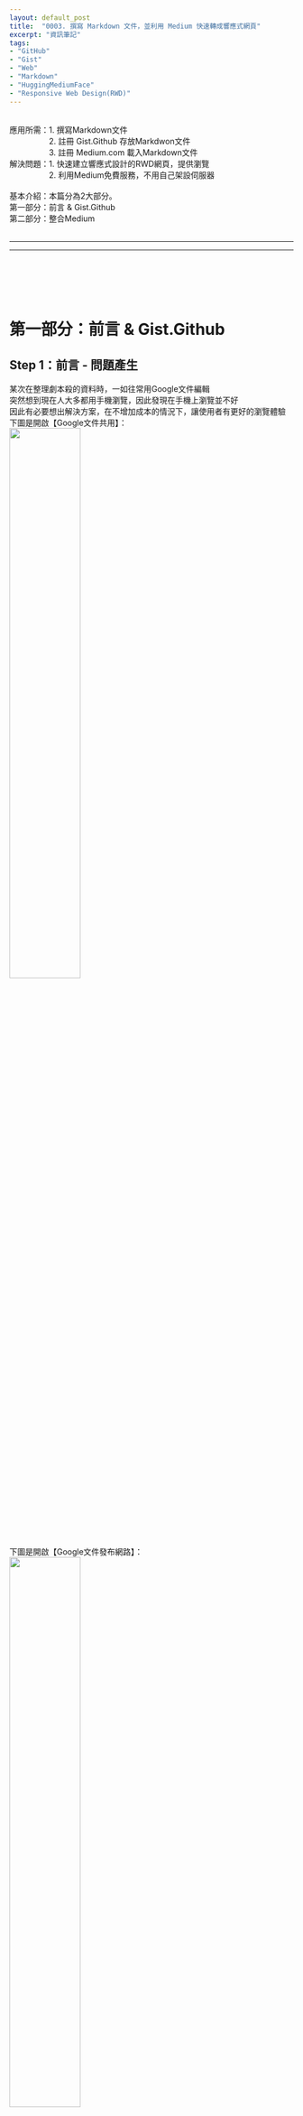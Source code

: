 ```yaml
---
layout: default_post
title:  "0003. 撰寫 Markdown 文件，並利用 Medium 快速轉成響應式網頁"
excerpt: "資訊筆記"
tags: 
- "GitHub"
- "Gist"
- "Web"
- "Markdown"
- "HuggingMediumFace"
- "Responsive Web Design(RWD)"
---
```

<div class="summary">
<br/>應用所需：1. 撰寫Markdown文件
<br/>&emsp;&emsp;&emsp;&emsp;&emsp;2. 註冊 Gist.Github 存放Markdwon文件
<br/>&emsp;&emsp;&emsp;&emsp;&emsp;3. 註冊 Medium.com 載入Markdown文件
<br/>解決問題：1. 快速建立響應式設計的RWD網頁，提供瀏覽
<br/>&emsp;&emsp;&emsp;&emsp;&emsp;2. 利用Medium免費服務，不用自己架設伺服器
<br/>
<br/>基本介紹：本篇分為2大部分。
<br/>第一部分：前言 & Gist.Github
<br/>第二部分：整合Medium
</div>
<div class="title">
    <br/><hr class="titleinner">
	<span></span>
	<hr class="titleinner"><br/>
</div>


<br/><br/>
<h1>第一部分：前言 & Gist.Github</h1>
<h2>Step 1：前言 - 問題產生</h2>
某次在整理劇本殺的資料時，一如往常用Google文件編輯
<br/>突然想到現在人大多都用手機瀏覽，因此發現在手機上瀏覽並不好
<br/>因此有必要想出解決方案，在不增加成本的情況下，讓使用者有更好的瀏覽體驗
<br/>下圖是開啟【Google文件共用】：
<br/> <img src="/assets/image/Infomation/2023_11_11/001.png" width="50%" height="50%" />

<br/>下圖是開啟【Google文件發布網路】：
<br/> <img src="/assets/image/Infomation/2023_11_11/002.png" width="50%" height="50%" />
<br/>

<h2>Step 2：前言 - Markdown</h2>
以下是Markdonw文檔，大意是：整理成某一天劇本殺可以4個人玩的劇本

``` Markdown

| 劇本名稱         | 類型                | 價格   | 時間  | 地點                                                                      | 介紹連結                                                                                                                     |
| ---------------- | ------------------- | ------ | ----- | ------------------------------------------------------------------------- | ---------------------------------------------------------------------------------------------------------------------------- |
| 一座城           | 沉浸/現代           | 600/人 | 19:00 | <a href="https://maps.app.goo.gl/jhUWb62mAJgnzFzn9">拉普星球-松山館</a>   | <a href="https://mylarpplanet.simplybook.asia/v2/#book/location/5/category/10/count/1/provider/any/">介紹</a>                |
| 窺鏡             | 懸疑/驚悚/本格/還原 | 650/人 | 19:00 | <a href="https://maps.app.goo.gl/jhUWb62mAJgnzFzn9">拉普星球-松山館</a>   | <a href="https://mylarpplanet.simplybook.asia/v2/#book/location/5/category/10/count/1/provider/any/">介紹</a>                |
| 送你一朵小花花 2 | 情感/還原           | 590/人 | 19:30 | <a href="https://maps.app.goo.gl/Brv2GKKeG8utQYTBA">410 檔案室</a>        | <a href="https://www.410larp.com.tw/scriptcontent/%E9%80%81%E4%BD%A0%E4%B8%80%E6%9C%B5%E5%B0%8F%E8%8A%B1%E8%8A%B12">介紹</a> |
| 望雀             | 推理/武俠           | 500/人 | 19:30 | <a href="https://maps.app.goo.gl/gx2sLXcHKpNs1c7M9">謀殺衛斯理-明曜館</a> | <a href="https://www.mwlarp.com/scenario/%E6%9C%9B%E9%9B%80%E5%B9%B3%E6%97%A5%E9%99%90%E5%AE%9A">介紹</a>                    |
| 雨夜感染者       | 機制/情感           | 750/人 | 19:00 | <details><summary>展開</summary><a href="https://maps.app.goo.gl/Q5gfxNKcT2saDdoDA">玩硬劇本遊戲館 </a></details>    | <a href="https://www.mwlarp.com/scenario/playhard-yuyeganranzhe">介紹</a>                                                    |


```

<br/>


<h2>Step 3：Gist.Github - 使用方法</h2>
如果有註冊Github，那麼可以從自己的Github上輸入gist. 可以轉到gist頁面。
<br/>以下是我的Github

``` Markdown
https://github.com/gotoa1234
```

<br/>在網址列上添加gist. 如下

``` Markdown
https://gist.github.com/gotoa1234
```


<br/> <img src="/assets/image/Infomation/2023_11_11/003.png" width="100%" height="100%" />
<br/>


<h2>Step 4：Gist.Github - 介紹</h2>
Gist 主要用於分享和託管小型代碼片段、文件、筆記等。
<br/>Gist 是一種輕量級的 Git 倉庫，可以包含單一文件或多個文件。

{:class="table table-bordered"}
| 優點  | 說明 |
| --- | --- | 
| 1. 輕量級 | 相較於Git，創建一個新的文檔流程簡單，權限只分公開、私有。可以在線上直接編輯檔案。 |
| 2. 方便分享 | 有提供介面，可以快速查看，並且分享代碼、文件 |
| 3. 版本控制 | 任何編輯都會在版本控制下，可追蹤 |
| 4. 嵌入功能 | 可以產生Script嵌入在任何地方 |

<br/>

<h2>Step 5：Gist.Github - 創建-1</h2>
進入gist後，於右上角選擇 + 新建檔案 
<br/> <img src="/assets/image/Infomation/2023_11_11/004.png" width="50%" height="50%" />
<br/>

<h2>Step 6：Gist.Github - 創建-2</h2>
對應下圖，說明Gist 編輯文檔的幾個功能，這個檔案於4.時可以先創建設為Secret
<br/>1. 文檔表題名稱
<br/>2. 檔案的名稱，這邊若以.md 為副檔名，會產生Markdown檔案
<br/>3. 編輯文檔內容
<br/>4. 創建這個檔案，可以選擇Private 或 Public

<br/> <img src="/assets/image/Infomation/2023_11_11/005.png" width="100%" height="100%" />
<br/>

<h2>Step 7：Gist.Github - 完成</h2>
創建完成後如為.md 檔案，會幫我們格式化顯示結果
<br/> <img src="/assets/image/Infomation/2023_11_11/006.png" width="100%" height="100%" />
<br/>

<h2>Step 8：Gist.Github - 複製嵌入碼</h2>
請在下圖的位置複製嵌入碼，如果使用Embed會錯誤。
<br/>※2023/11月時在Medium使用，當時只能用以下的方法嵌入
<br/> 正確的Medium用的崁入碼：

``` Markdown
https://gist.github.com/gotoa1234/b610129d45a5531b2867b2e47287b116#file-gistfile1-md
```

<br/> <img src="/assets/image/Infomation/2023_11_11/007.png" width="75%" height="75%" />
<br/>




<br/><br/>
<h1>第二部分：整合Medium</h1>
<h2>Step 1：Medium 介紹</h2>
<a href="https://medium.com/">Medium.com</a>是一個在線寫作和閱讀平台，免費的用戶也可以在上面做創作分享
<br/>更進階的付費會員，可以無限制的閱讀別人文章
<br/> <img src="/assets/image/Infomation/2023_11_11/008.png" width="100%" height="100%" />

<h2>Step 2：Medium 建立文章-1</h2>
註冊的相當方便，登入自己的Google帳戶即可，故跳過註冊流程
<br/>登入後 -> 選擇右上角的 `Write`
<br/> <img src="/assets/image/Infomation/2023_11_11/009.png" width="100%" height="100%" />

<h2>Step 3：Medium 建立文章-2</h2>
打開後，在空白處選擇 + 會展示出此框
<br/>選擇黑框的部分
<br/> <img src="/assets/image/Infomation/2023_11_11/011.png" width="100%" height="100%" />

<h2>Step 4：Medium 建立文章-3</h2>
將第一部分Step 8. 中的Gist崁入代碼貼上
<br/> <img src="/assets/image/Infomation/2023_11_11/012.png" width="100%" height="100%" />

<h2>Step 5：Medium 建立文章-4</h2>
接著按下Enter就會出現相連結結果
<br/> <img src="/assets/image/Infomation/2023_11_11/013.png" width="100%" height="100%" />

<h2>Step 6：Medium 發布</h2>
如果都編輯好了，就進行發布
<br/> <img src="/assets/image/Infomation/2023_11_11/014.png" width="100%" height="100%" />

<h2>Step 7：Medium 連結</h2>
發布完成後，會產生檢視連結，我們可以將此貼上到手機上瀏覽
<br/>這是我們複製後的連結：

``` Markdown
https://medium.com/@cap8825/larp-schedule-bff6f2d09500
```

<br/> <img src="/assets/image/Infomation/2023_11_11/015.png" width="100%" height="100%" />

<h2>Step 8：手機檢視-響應式</h2>
然後用手機檢視，可以發現相較於【Google doc檢視】，RWD的效果好了很多，不用用手一值往旁邊滑

<br/> <img src="/assets/image/Infomation/2023_11_11/010.png" width="50%" height="50%" />